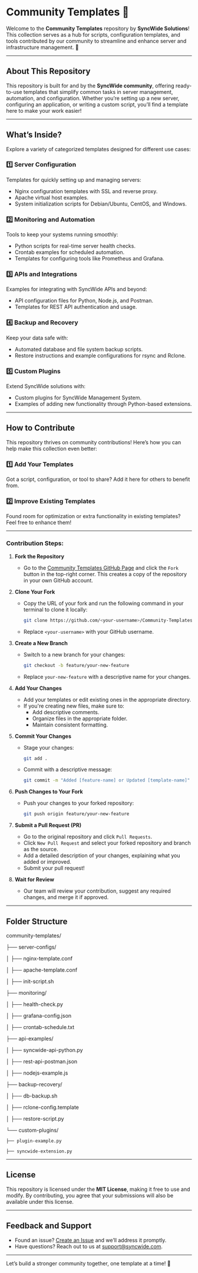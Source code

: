 # Community Templates 📂

Welcome to the **Community Templates** repository by **SyncWide Solutions**! This collection serves as a hub for scripts, configuration templates, and tools contributed by our community to streamline and enhance server and infrastructure management. 🌟

---

## About This Repository

This repository is built for and by the **SyncWide community**, offering ready-to-use templates that simplify common tasks in server management, automation, and configuration. Whether you’re setting up a new server, configuring an application, or writing a custom script, you’ll find a template here to make your work easier!

---

## What’s Inside?

Explore a variety of categorized templates designed for different use cases:

### 1️⃣ **Server Configuration**  
Templates for quickly setting up and managing servers:
- Nginx configuration templates with SSL and reverse proxy.
- Apache virtual host examples.
- System initialization scripts for Debian/Ubuntu, CentOS, and Windows.

### 2️⃣ **Monitoring and Automation**  
Tools to keep your systems running smoothly:
- Python scripts for real-time server health checks.
- Crontab examples for scheduled automation.
- Templates for configuring tools like Prometheus and Grafana.

### 3️⃣ **APIs and Integrations**  
Examples for integrating with SyncWide APIs and beyond:
- API configuration files for Python, Node.js, and Postman.
- Templates for REST API authentication and usage.

### 4️⃣ **Backup and Recovery**  
Keep your data safe with:
- Automated database and file system backup scripts.
- Restore instructions and example configurations for rsync and Rclone.

### 5️⃣ **Custom Plugins**  
Extend SyncWide solutions with:
- Custom plugins for SyncWide Management System.
- Examples of adding new functionality through Python-based extensions.

---

## How to Contribute

This repository thrives on community contributions! Here’s how you can help make this collection even better:

### 1️⃣ **Add Your Templates**  
   Got a script, configuration, or tool to share? Add it here for others to benefit from.

### 2️⃣ **Improve Existing Templates**  
   Found room for optimization or extra functionality in existing templates? Feel free to enhance them!

---

### Contribution Steps: 

1. **Fork the Repository**  
   - Go to the [Community Templates GitHub Page](https://github.com/SyncWide-Solutions/Community-Templates) and click the `Fork` button in the top-right corner. This creates a copy of the repository in your own GitHub account.

2. **Clone Your Fork**  
   - Copy the URL of your fork and run the following command in your terminal to clone it locally:
     ```bash
     git clone https://github.com/<your-username>/Community-Templates.git
     ```
   - Replace `<your-username>` with your GitHub username.

3. **Create a New Branch**  
   - Switch to a new branch for your changes:
     ```bash
     git checkout -b feature/your-new-feature
     ```
   - Replace `your-new-feature` with a descriptive name for your changes.

4. **Add Your Changes**  
   - Add your templates or edit existing ones in the appropriate directory.
   - If you're creating new files, make sure to:
     - Add descriptive comments.
     - Organize files in the appropriate folder.
     - Maintain consistent formatting.

5. **Commit Your Changes**  
   - Stage your changes:
     ```bash
     git add .
     ```
   - Commit with a descriptive message:
     ```bash
     git commit -m "Added [feature-name] or Updated [template-name]"
     ```

6. **Push Changes to Your Fork**  
   - Push your changes to your forked repository:
     ```bash
     git push origin feature/your-new-feature
     ```

7. **Submit a Pull Request (PR)**  
   - Go to the original repository and click `Pull Requests`.
   - Click `New Pull Request` and select your forked repository and branch as the source.
   - Add a detailed description of your changes, explaining what you added or improved.
   - Submit your pull request!

8. **Wait for Review**  
   - Our team will review your contribution, suggest any required changes, and merge it if approved.

---

## Folder Structure

community-templates/

├── server-configs/

│   ├── nginx-template.conf

│   ├── apache-template.conf

│   ├── init-script.sh

├── monitoring/

│   ├── health-check.py

│   ├── grafana-config.json

│   ├── crontab-schedule.txt

├── api-examples/

│   ├── syncwide-api-python.py

│   ├── rest-api-postman.json

│   ├── nodejs-example.js

├── backup-recovery/

│   ├── db-backup.sh

│   ├── rclone-config.template

│   ├── restore-script.py

└── custom-plugins/

    ├── plugin-example.py
    
    ├── syncwide-extension.py

---

## License

This repository is licensed under the **MIT License**, making it free to use and modify. By contributing, you agree that your submissions will also be available under this license.

---

## Feedback and Support

- Found an issue? [Create an Issue](https://github.com/SyncWide-Solutions/Community-Templates/issues) and we’ll address it promptly.
- Have questions? Reach out to us at [support@syncwide.com](mailto:support@syncwide.com).

---

Let’s build a stronger community together, one template at a time! 🚀
